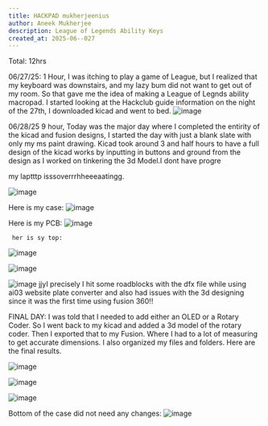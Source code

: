 ```yaml
---
title: HACKPAD mukherjeenius
author: Aneek Mukherjee
description: League of Legends Ability Keys
created_at: 2025-06--027
---
```


Total: 12hrs


06/27/25:
1 Hour, 
I was itching to play a game of League, but I realized that my keyboard was downstairs, and my lazy bum did not want to get out of my room. So that gave me the idea of making a League of Legnds ability macropad. I started looking at the Hackclub guide information on the night of the 27th, I downloaded kicad and went to bed.
![image](https://github.com/user-attachments/assets/64bd6d14-9aed-4f68-99d0-7d311ffb5835)

06/28/25
9 hour,
Today was the major day where I completed the entirity of the kicad and fusion designs, I started the day with just a blank slate with only my ms paint drawing.
Kicad took around 3 and half hours to have a full design of the kicad works by inputting in buttons and ground from the design as I worked on tinkering the 3d Model.I dont have progre


my laptttp isssoverrrhheeeaatingg.

![image](https://github.com/user-attachments/assets/69f01b57-6797-4cbe-9edd-ddd235bdc444)


Here is my case: 
![image](https://github.com/user-attachments/assets/38e64ae2-21ab-4386-9b91-289920234dc5)

Here is my PCB:
![image](https://github.com/user-attachments/assets/7d74392e-4a96-4f05-80f1-144ee1ce0d2f)

     her is sy top:
![image](https://github.com/user-attachments/assets/8e53ff82-2833-4503-bb7c-fa2df1220a7f)

![image](https://github.com/user-attachments/assets/9fa7c3c9-fbd9-43c0-b2c2-4b264a08913c)



![image](https://github.com/user-attachments/assets/67382dc1-c063-4f68-9f61-275f06969f2c)
jjyI precisely I hit some roadblocks with the dfx file while using ai03 website plate converter and also had issues with the 3d designing since it was the first time using fusion 360!! 

FINAL DAY: I was told that I needed to add either an OLED or a Rotary Coder. So I went back to my kicad and added a 3d model of the rotary coder. Then I exported that to my Fusion. Where I had to a lot of measuring to get accurate dimensions. I also organized my files and folders. Here are the final results.

![image](https://github.com/user-attachments/assets/19a1d9c7-9f99-4116-b24a-d3641e3769fa)

![image](https://github.com/user-attachments/assets/2f6eed74-feec-4957-9609-cd0e84aff7a7)

![image](https://github.com/user-attachments/assets/e2ef3792-62ee-4288-b886-cfcfc50e7700)

Bottom of the case did not need any changes: 
![image](https://github.com/user-attachments/assets/8d22ac0d-1400-4fe5-ae47-466d401f22dd)







